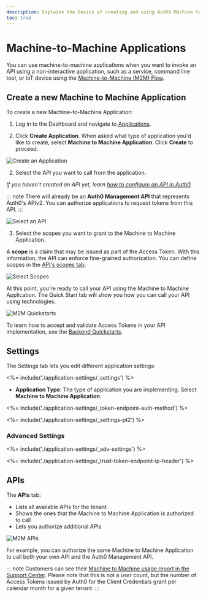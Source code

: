 ```yaml
---
description: Explains the basics of creating and using Auth0 Machine to Machine Applications.
toc: true
---
```

# Machine-to-Machine Applications

You can use machine-to-machine applications when you want to invoke an API using a non-interactive application, such as a service, command line tool, or IoT device using the [Machine-to-Machine (M2M) Flow](/flows/concepts/m2m-flow).

## Create a new Machine to Machine Application

To create a new Machine-to-Machine Application:

1. Log in to the Dashboard and navigate to [Applications](${manage_url}/#/applications).

2. Click **Create Application**. When asked what type of application you'd like to create, select **Machine to Machine Application**. Click **Create** to proceed.

![Create an Application](/media/articles/applications/m2m-create.png)

2. Select the API you want to call from the application.

*If you haven't created an API yet, learn [how to configure an API in Auth0](/apis#how-to-configure-an-api-in-auth0).*

::: note
There will already be an **Auth0 Management API** that represents Auth0's APIv2. You can authorize applications to request tokens from this API.
:::

![Select an API](/media/articles/applications/m2m-select-api.png)

3. Select the scopes you want to grant to the Machine to Machine Application.

A **scope** is a claim that may be issued as part of the Access Token. With this information, the API can enforce fine-grained authorization. You can define scopes in the [API's scopes tab](/scopes/current#define-scopes-using-the-dashboard).

![Select Scopes](/media/articles/applications/m2m-select-scopes.png)

At this point, you're ready to call your API using the Machine to Machine Application. The Quick Start tab will show you how you can call your API using technologies.

![M2M Quickstarts](/media/articles/applications/m2m-quickstart.png)

To learn how to accept and validate Access Tokens in your API implementation, see the [Backend Quickstarts](/quickstart/backend).

## Settings

The Settings tab lets you edit different application settings:

<%= include('./application-settings/_settings') %>

- **Application Type**: The type of application you are implementing. Select **Machine to Machine Application**.

<%= include('./application-settings/_token-endpoint-auth-method') %>

<%= include('./application-settings/_settings-pt2') %>

### Advanced Settings

<%= include('./application-settings/_adv-settings') %>

<%= include('./application-settings/_trust-token-endpoint-ip-header') %>

## APIs

The **APIs** tab:

* Lists all available APIs for the tenant
* Shows the ones that the Machine to Machine Application is authorized to call
* Lets you authorize additional APIs

![M2M APIs](/media/articles/applications/m2m-apis.png)

For example, you can authorize the same Machine to Machine Application to call both your own API and the Auth0 Management API.

::: note
Customers can see their [Machine to Machine usage report in the Support Center](${env.DOMAIN_URL_SUPPORT}/reports/quota). Please note that this is not a *user* count, but the number of Access Tokens issued by Auth0 for the Client Credentials grant per calendar month for a given tenant.
:::
